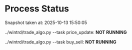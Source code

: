 # Process Status

Snapshot taken at: 2025-10-13 15:50:05

../wintrd/trade_algo.py --task price_update: **NOT RUNNING**

../wintrd/trade_algo.py --task buy_sell: **NOT RUNNING**

